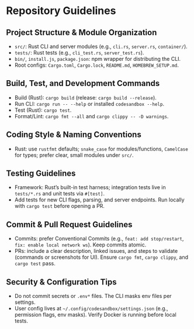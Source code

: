 # Repository Guidelines

## Project Structure & Module Organization
- `src/`: Rust CLI and server modules (e.g., `cli.rs`, `server.rs`, `container/`).
- `tests/`: Rust tests (e.g., `cli_test.rs`, `server_test.rs`).
- `bin/`, `install.js`, `package.json`: npm wrapper for distributing the CLI.
- Root configs: `Cargo.toml`, `Cargo.lock`, `README.md`, `HOMEBREW_SETUP.md`.

## Build, Test, and Development Commands
- Build (Rust): `cargo build` (release: `cargo build --release`).
- Run CLI: `cargo run -- --help` or installed `codesandbox --help`.
- Test (Rust): `cargo test`.
- Format/Lint: `cargo fmt --all` and `cargo clippy -- -D warnings`.

## Coding Style & Naming Conventions
- Rust: use `rustfmt` defaults; `snake_case` for modules/functions, `CamelCase` for types; prefer clear, small modules under `src/`.

## Testing Guidelines
- Framework: Rust’s built-in test harness; integration tests live in `tests/*.rs` and unit tests via `#[test]`.
- Add tests for new CLI flags, parsing, and server endpoints. Run locally with `cargo test` before opening a PR.

## Commit & Pull Request Guidelines
- Commits: prefer Conventional Commits (e.g., `feat: add stop/restart`, `fix: enable local network ws`). Keep commits atomic.
- PRs: include a clear description, linked issues, and steps to validate (commands or screenshots for UI). Ensure `cargo fmt`, `cargo clippy`, and `cargo test` pass.

## Security & Configuration Tips
- Do not commit secrets or `.env*` files. The CLI masks env files per settings.
- User config lives at `~/.config/codesandbox/settings.json` (e.g., permission flags, env masks). Verify Docker is running before local tests.

